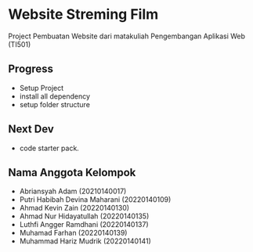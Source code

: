 # Website Streming Film

Project Pembuatan Website dari matakuliah Pengembangan Aplikasi Web (TI501)

## Progress
- Setup Project
- install all dependency
- setup folder structure

## Next Dev
- code starter pack.

## Nama Anggota Kelompok

- Abriansyah Adam (20210140017)
- Putri Habibah Devina Maharani (20220140109)
- Ahmad Kevin Zain (20220140130)
- Ahmad Nur Hidayatullah (20220140135)
- Luthfi Angger Ramdhani (20220140137)
- Muhamad Farhan (20220140139)
- Muhammad Hariz Mudrik (20220140141)
